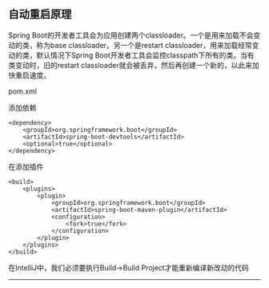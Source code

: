 ## 自动重启原理

Spring Boot的开发者工具会为应用创建两个classloader。一个是用来加载不会变动的类，称为base classloader。另一个是restart classloader，用来加载经常变动的类，默认情况下Spring Boot开发者工具会监控classpath下所有的类。当有类变动时，旧的restart classloader就会被丢弃，然后再创建一个新的，以此来加快重启速度。


pom.xml

添加依赖

```
<dependency>
    <groupId>org.springframework.boot</groupId>
    <artifactId>spring-boot-devtools</artifactId>
    <optional>true</optional>
</dependency>
```

在<build>添加插件

```
<build>
    <plugins>
        <plugin>
            <groupId>org.springframework.boot</groupId>
            <artifactId>spring-boot-maven-plugin</artifactId>
            <configuration>
                <fork>true</fork>
            </configuration>
        </plugin>
    </plugins>
</build>
```



在IntelliJ中，我们必须要执行Build->Build Project才能重新编译新改动的代码


---
